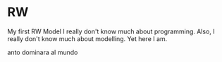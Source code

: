 # RW
My first RW Model
I really don't know much about programming. Also, I really don't know much about modelling. Yet here I am.

anto dominara al mundo